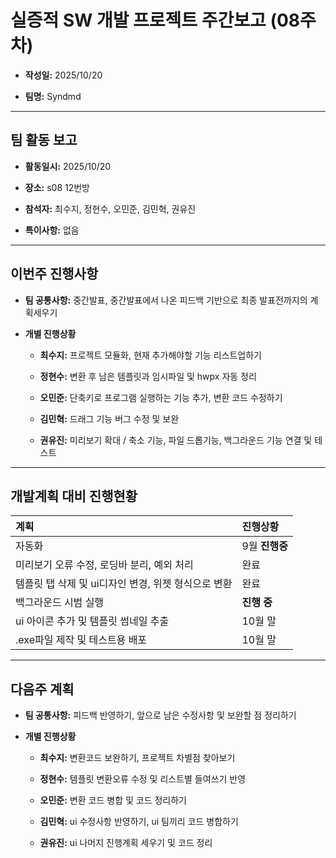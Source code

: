 # 실증적 SW 개발 프로젝트 주간보고 (08주차)
- **작성일:** 2025/10/20

- **팀명:** Syndmd

***

## 팀 활동 보고
- **활동일시:** 2025/10/20

- **장소:** s08 12번방

- **참석자:** 최수지, 정현수, 오민준, 김민혁, 권유진

- **특이사항:** 없음

***

## 이번주 진행사항
- **팀 공통사항:** 중간발표, 중간발표에서 나온 피드백 기반으로 최종 발표전까지의 계획세우기

- **개별 진행상황**

  - **최수지:** 프로젝트 모듈화, 현재 추가해야할 기능 리스트업하기

  - **정현수:** 변환 후 남은 템플릿과 임시파일 및 hwpx 자동 정리

  - **오민준:** 단축키로 프로그램 실행하는 기능 추가, 변환 코드 수정하기

  - **김민혁:** 드래그 기능 버그 수정 및 보완

  - **권유진:** 미리보기 확대 / 축소 기능, 파일 드롭기능, 백그라운드 기능 연결 및 테스트

***

## 개발계획 대비 진행현황
|계획|진행상황|
|:---|:---|
|자동화|9월 **진행중**|
|미리보기 오류 수정, 로딩바 분리, 예외 처리|완료|
|템플릿 탭 삭제 및 ui디자인 변경, 위젯 형식으로 변환|완료|
|백그라운드 시범 실행|**진행 중**|
|ui 아이콘 추가 및 템플릿 썸네일 추출|10월 말|
|.exe파일 제작 및 테스트용 배포|10월 말|

***

## 다음주 계획
- **팀 공통사항:** 피드백 반영하기, 앞으로 남은 수정사항 및 보완할 점 정리하기

- **개별 진행상황**

  - **최수지:** 변환코드 보완하기, 프로젝트 차별점 찾아보기

  - **정현수:** 템플릿 변환오류 수정 및 리스트별 들여쓰기 반영

  - **오민준:** 변환 코드 병합 및 코드 정리하기

  - **김민혁:** ui 수정사항 반영하기, ui 팀끼리 코드 병합하기

  - **권유진:** ui 나머지 진행계획 세우기 및 코드 정리
